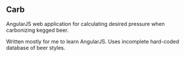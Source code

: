 ## Carb

AngularJS web application for calculating desired pressure when carbonizing kegged beer.

Written mostly for me to learn AngularJS. Uses incomplete hard-coded database of beer styles.

